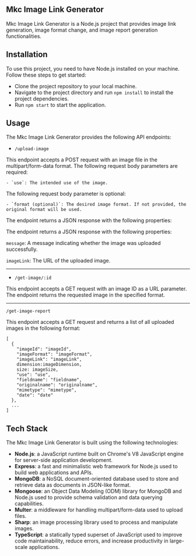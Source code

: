 ## Mkc Image Link Generator

Mkc Image Link Generator is a Node.js project that provides image link generation, image format change, and image report generation functionalities.

## Installation

To use this project, you need to have Node.js installed on your machine. Follow these steps to get started:

- Clone the project repository to your local machine.
- Navigate to the project directory and run `npm install` to install the project dependencies.
- Run `npm start` to start the application.

## Usage

The Mkc Image Link Generator provides the following API endpoints:

- `/upload-image`

This endpoint accepts a POST request with an image file in the multipart/form-data format. The following request body parameters are required:

    - `use`: The intended use of the image.

The following request body parameter is optional:

    - `format (optional)`: The desired image format. If not provided, the original format will be used.

The endpoint returns a JSON response with the following properties:

The endpoint returns a JSON response with the following properties:

`message`: A message indicating whether the image was uploaded successfully.

`imageLink`: The URL of the uploaded image.

---

- `/get-image/:id`

This endpoint accepts a GET request with an image ID as a URL parameter. The endpoint returns the requested image in the specified format.

---

`/get-image-report`

This endpoint accepts a GET request and returns a list of all uploaded images in the following format:

```
[
  {
    "imageId": "imageId",
    "imageFormat": "imageFormat",
    "imageLink": "imageLink",
    dimension:imageDimension,
    size: imageSize,
    "use": "use",
    "fieldname": "fieldname",
    "originalname": "originalname",
    "mimetype": "mimetype",
    "date": "date"
  },
  ...
]
```

## Tech Stack

The Mkc Image Link Generator is built using the following technologies:

- **Node.js**: a JavaScript runtime built on Chrome's V8 JavaScript engine for server-side application development.
- **Express**: a fast and minimalistic web framework for Node.js used to build web applications and APIs.
- **MongoDB**: a NoSQL document-oriented database used to store and retrieve data as documents in JSON-like format.
- **Mongoose**: an Object Data Modeling (ODM) library for MongoDB and Node.js used to provide schema validation and data querying capabilities.
- **Multer**: a middleware for handling multipart/form-data used to upload files.
- **Sharp**: an image processing library used to process and manipulate images.
- **TypeScript**: a statically typed superset of JavaScript used to improve code maintainability, reduce errors, and increase productivity in large-scale applications.
